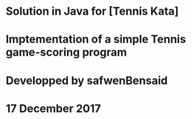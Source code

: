 # Solution in Java for [Tennis Kata]
# Imptementation of a simple Tennis game-scoring program
# Developped by safwenBensaid 
# 17 December 2017